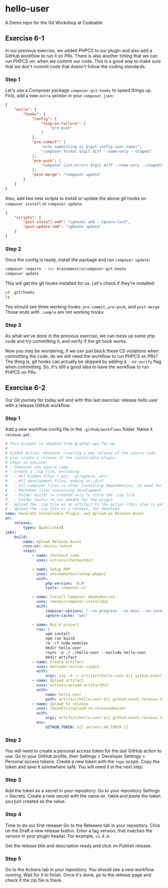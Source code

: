 # hello-user
A Demo repo for the Git Workshop at Codeable

## Exercise 6-1
In our previous exercise, we added PHPCS to our plugin and also add a GitHub workflow to run it on PRs. There is also another timing that we can run PHPCS on: when we commit our code. This is a good way to make sure that we don't commit code that doesn't follow the coding standards.

### Step 1
Let's use a Composer package `composer-git-hooks` to speed things up. First, add a new `extra` section in your `composer.json`:

```json
{
	"extra": {
		"hooks": {
			"config": {
				"stop-on-failure": [
					"pre-push"
				]
			},
			"pre-commit": [
				"echo committing as $(git config user.name)",
				"composer format $(git diff --name-only --staged)"
			],
			"pre-push": [
				"composer lint:errors $(git diff --name-only --staged)"
			],
			"post-merge": "composer update"
		}
	}
}
```

Also, add two new scripts to install or update the above git hooks on `composer install` or `composer update`:

```json
{
	"scripts": {
		"post-install-cmd": "cghooks add --ignore-lock",
		"post-update-cmd": "cghooks update"
	}
}
```

### Step 2
Once the config is ready, install the package and run `composer update`:
```bash
composer require --dev brainmaestro/composer-git-hooks
composer update
```

This will get the git hooks installed for us. Let's check if they're installed:

```bash
cd .git/hooks
ls
```

You should see three working hooks: `pre-commit`, `pre-push`, and `post-merge`. Those ends with `.sample` are not working hooks.

### Step 3
As what we've done in the previous exercise, we can mess up some php code and try committing it, and verify if the git hook works.

Now you may be wondering, if we can just block these CS violations when committing the code, do we still need the workflow to run PHPCS on PRs? The thing is, git hooks can actually be skipped by adding a `--no-verify` flag when committing. So, it's still a good idea to have the workflow to run PHPCS on PRs.

## Exercise 6-2
Our Git journey for today will end with this last exercise: release hello user with a release GitHub workflow.

### Step 1
Add a new workflow config file in the `.github/workflows` folder. Name it `release.yml`.
```yaml
# This snippet is adapted from graphql-api-for-wp.
#
# GitHub Action: whenever creating a new release of the source code,
# also create a release of the installable plugin.
# Steps to execute:
# - Checkout the source code
# - Create a .zip file, excluding:
#   - All hidden files (.git, .gitignore, etc)
#   - All development files, ending in .dist
#   - All composer files <= after installing dependencies, no need for them anymore
#   - Markdown files concerning development
#   - Folder build/ <= created only to store the .zip file
#   - Folder tests/ <= not needed for the plugin
# - Upload the .zip file as an artifact to the action (this step is possibly optional)
# - Upload the .zip file as a release, for download
name: Generate Installable Plugin, and Upload as Release Asset
on:
    release:
        types: [published]
jobs:
    build:
        name: Upload Release Asset
        runs-on: ubuntu-latest
        steps:
            - name: Checkout code
              uses: actions/checkout@v3

            - name: Setup PHP
              uses: shivammathur/setup-php@v2
              with:
                  php-version: '8.0'
                  tools: composer:v2

            - name: Install Composer dependencies
              uses: ramsey/composer-install@v2
              with:
                  composer-options: "--no-progress --no-ansi --no-interaction --no-dev"
                  ignore-cache: "yes"

            - name: Build project
              run: |
                  npm install
                  npm run build
                  rm -rf node_modules
                  mkdir hello-user
                  rsync -a ./ ./hello-user --exclude hello-user
                  mkdir artifact
            - name: Create artifact
              uses: montudor/action-zip@v1
              with:
                  args: zip -X -r artifact/hello-user-${{ github.event.release.tag_name }}.zip hello-user -x *.git* node_modules/\* .* "*/\.*" CODE_OF_CONDUCT.md CONTRIBUTING.md ISSUE_TEMPLATE.md PULL_REQUEST_TEMPLATE.md *.dist *composer.* *tests** *vendor* *src* *package* *.cache*
            - name: Upload artifact
              uses: actions/upload-artifact@v3
              with:
                  name: hello-user
                  path: artifact/hello-user-${{ github.event.release.tag_name }}.zip
            - name: Upload to release
              uses: JasonEtco/upload-to-release@master
              with:
                  args: artifact/hello-user-${{ github.event.release.tag_name }}.zip application/zip
              env:
                  GITHUB_TOKEN: ${{ secrets.GH_TOKEN }}
```

### Step 2
You will need to create a personal access token for the last GitHub action to use. Go to your GitHub profile, then Settings > Developer Settings > Personal access tokens. Create a new token with the `repo` scope. Copy the token and save it somewhere safe. You will need it in the next step.

### Step 3
Add the token as a secret in your repository. Go to your repository Settings > Secrets. Create a new secret with the name `GH_TOKEN` and paste the token you just created as the value.

### Step 4
Time to do our first release! Go to the Releases tab in your repository. Click on the Draft a new release button. Enter a tag version, that matches the version in your plugin header. For example, `v1.0.0`.

Get the release title and description ready and click on Publish release.

### Step 5
Go to the Actions tab in your repository. You should see a new workflow running. Wait for it to finish. Once it's done, go to the release page and check if the zip file is there.
